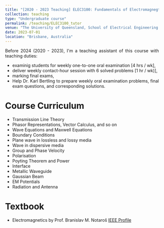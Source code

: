 ```yaml
---
title: "[2020 - 2023 Teaching] ELEC3100: Fundamentals of Electromagnegtic Waves and Fields"
collection: teaching
type: "Undergraduate course"
permalink: /teaching/ELEC3100_tutor
venue: "The University of Queensland, School of Electrical Engineering and Computer Science"
date: 2023-07-01
location: "Brisbane, Australia"
---
```

<style>body {text-align: justify}</style>

Before 2024 (2020 - 2023), I'm a teaching assistant of this course with teaching duties:
- examinig students for weekly one-to-one oral examination [4 hrs / wk],
- deliver weekly contact-hour session with 6 solved problems [1 hr / wk)],
- marking final exams,
- Help Dr. Karl Bertling to prepare weekly oral examination problems, final exam questions, and corresponding solutions.

Course Curriculum
======
- Transmission Line Theory
- Phasor Representations, Vector Calculus, and so on
- Wave Equations and Maxwell Equations
- Boundary Conditions
- Plane wave in lossless and lossy media
- Wave in dispersive media
- Group and Phase Velocity
- Polarisation
- Poyting Theorem and Power
- Interface
- Metallic Waveguide
- Gaussian Beam
- EM Potentials
- Radiation and Antenna

Textbook
=====
- Electromagnetics by Prof. Branislav M. Notaroš [IEEE Profile](https://ieeexplore.ieee.org/author/37284410400)

<!-- Heading 2
======

Heading 3
====== -->